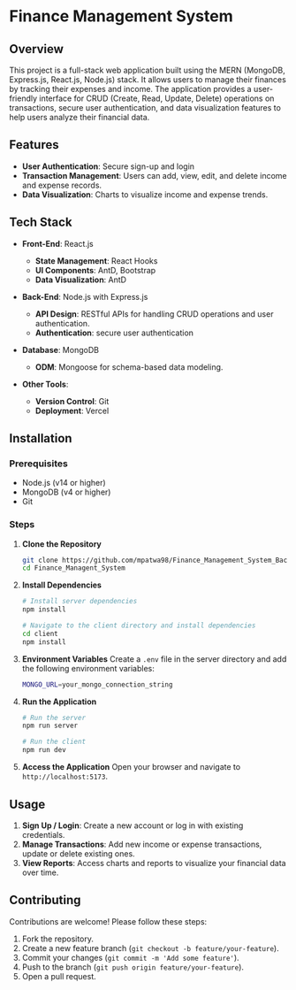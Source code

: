 # Finance Management System 

## Overview
This project is a full-stack web application built using the MERN (MongoDB, Express.js, React.js, Node.js) stack. It allows users to manage their finances by tracking their expenses and income. The application provides a user-friendly interface for CRUD (Create, Read, Update, Delete) operations on transactions, secure user authentication, and data visualization features to help users analyze their financial data.

## Features
- **User Authentication**: Secure sign-up and login
- **Transaction Management**: Users can add, view, edit, and delete income and expense records.
- **Data Visualization**: Charts to visualize income and expense trends.

## Tech Stack
- **Front-End**: React.js
  - **State Management**: React Hooks
  - **UI Components**: AntD, Bootstrap
  - **Data Visualization**: AntD

- **Back-End**: Node.js with Express.js
  - **API Design**: RESTful APIs for handling CRUD operations and user authentication.
  - **Authentication**: secure user authentication

- **Database**: MongoDB
  - **ODM**: Mongoose for schema-based data modeling.

- **Other Tools**:
  - **Version Control**: Git
  - **Deployment**: Vercel

## Installation

### Prerequisites
- Node.js (v14 or higher)
- MongoDB (v4 or higher)
- Git

### Steps

1. **Clone the Repository**
   ```bash
   git clone https://github.com/mpatwa98/Finance_Management_System_Backend-.git
   cd Finance_Managent_System
   ```

2. **Install Dependencies**
   ```bash
   # Install server dependencies
   npm install
   
   # Navigate to the client directory and install dependencies
   cd client
   npm install
   ```

3. **Environment Variables**
   Create a `.env` file in the server directory and add the following environment variables:
   ```bash
   MONGO_URL=your_mongo_connection_string
   ```

4. **Run the Application**
   ```bash
   # Run the server
   npm run server
   
   # Run the client
   npm run dev
   ```

5. **Access the Application**
   Open your browser and navigate to `http://localhost:5173`.

## Usage
1. **Sign Up / Login**: Create a new account or log in with existing credentials.
2. **Manage Transactions**: Add new income or expense transactions, update or delete existing ones.
3. **View Reports**: Access charts and reports to visualize your financial data over time.

## Contributing
Contributions are welcome! Please follow these steps:
1. Fork the repository.
2. Create a new feature branch (`git checkout -b feature/your-feature`).
3. Commit your changes (`git commit -m 'Add some feature'`).
4. Push to the branch (`git push origin feature/your-feature`).
5. Open a pull request.
